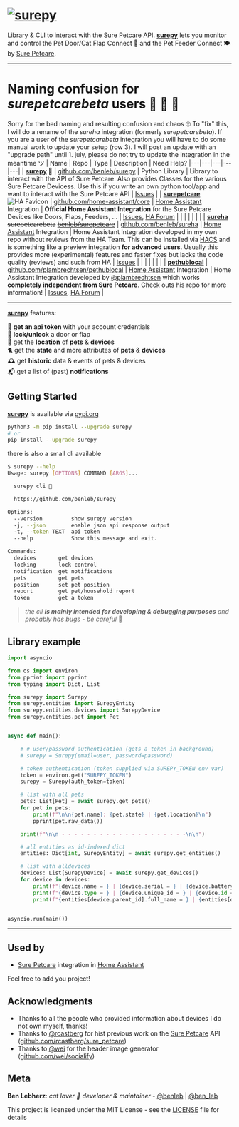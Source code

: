 # [![surepy](https://socialify.git.ci/benleb/surepy/image?description=1&descriptionEditable=Library%20%26%20CLI%20to%20interact%20with%20the%20Sure%20Petcare%20API%20to%20monitor%20and%20control%20the%20Sure%20Petcare%20Pet%20Door%2FCat%20Flap%20Connect%20%F0%9F%9A%AA%20and%20the%20Pet%20Feeder%20Connect%20%F0%9F%8D%BD&font=KoHo&forks=1&language=1&logo=https%3A%2F%2Femojipedia-us.s3.dualstack.us-west-1.amazonaws.com%2Fthumbs%2F240%2Fapple%2F237%2Fpaw-prints_1f43e.png&pulls=1&stargazers=1)](https://github.com/benleb/surepy)

Library & CLI to interact with the Sure Petcare API. [**surepy**](https://github.com/benleb/surepy) lets you monitor and control the Pet Door/Cat Flap Connect 🚪 and the Pet Feeder Connect 🍽 by [Sure Petcare](https://www.surepetcare.com).

---

# Naming confusion for *surepetcarebeta* users 🐾 🤪 🤦

Sorry for the bad naming and resulting confusion and chaos 🙄 To "fix" this, I will do a rename of the *sureha* integration (formerly *surepetcarebeta*). If you are a user of the *surepetcarebeta* integration you will have to do some manual work to update your setup (row 3). I will post an update with an "upgrade path" until 1. july, please do not try to update the integration in the meantime ツ
| Name | Repo | Type | Description | Need Help?
|---|---|---|---|---|
| **[surepy](https://github.com/benleb/surepy) 🐾** | [github.com/benleb/surepy](https://github.com/benleb/surepy) | Python Library | Library to interact with the API of Sure Petcare. Also provides Classes for the various Sure Petcare Devicess. Use this if you write an own python tool/app and want to interact with the Sure Petcare API | [Issues](https://github.com/benleb/surepy/issues) |
| **[surepetcare](https://www.home-assistant.io/integrations/surepetcare)** ![HA Favicon](https://www.home-assistant.io/images/favicon.ico) | [github.com/home-assistant/core](https://github.com/home-assistant/core) | [Home Assistant](https://github.com/home-assistant/core) Integration | **Official Home Assistant Integration** for the Sure Petcare Devices like Doors, Flaps, Feeders, ...  | [Issues](https://github.com/home-assistant/core/issues), [HA Forum](https://community.home-assistant.io) |
| | | | | |
| **[sureha](https://github.com/benleb/sureha)** ~~surepetcarebeta~~ ~~[benleb/surepetcare](https://github.com/benleb/sureha)~~ | [github.com/benleb/sureha](https://github.com/benleb/sureha) | [Home Assistant](https://github.com/home-assistant/core) Integration | Home Assistant Integration developed in my own repo without reviews from the HA Team. This can be installed via [HACS](https://hacs.xyz/) and is something like a preview integration **for advanced users**. Usually this provides more (experimental) features and faster fixes but lacks the code quality (reviews) and such from HA | [Issues](https://github.com/benleb/sureha/issues) |
| | | | | |
| **[pethublocal](https://github.com/plambrechtsen/pethublocal)** | [github.com/plambrechtsen/pethublocal](https://github.com/plambrechtsen/pethublocal) | [Home Assistant](https://github.com/home-assistant/core) Integration | Home Assistant Integration developed by [@plambrechtsen](https://github.com/plambrechtsen) which works **completely independent from Sure Petcare**. Check outs his repo for more information! | [Issues](https://github.com/plambrechtsen/pethublocal/issues), [HA Forum](https://community.home-assistant.io) |


<!-- 👋 **hey!** 🐾 like to run your devices **without any connection to Sure Petcare**? 📡 check out the amazing work of [@plambrechtsen](https://github.com/plambrechtsen) on his [pethublocal](https://github.com/plambrechtsen/pethublocal) project to completely reverse engineer their proprietary 802.14.5 / MiWi protocol! 👏 🥇 -->

---

[**surepy**](https://github.com/benleb/surepy) features:

🔑 **get an api token** with your account credentials  
🚪 **lock/unlock** a door or flap  
🐾 get the **location** of **pets** & **devices**  
🐈 get the **state** and more attributes of **pets** & **devices**  
🕰️ get **historic** data & events of pets & devices  
📬 get a list of (past) **notifications**  

<!-- > **ToC ·** [Getting Started](#getting-started) · [Usage](#usage)· [Used by](#used-by) · [Acknowledgements](#acknowledgements) **·** [Meta](#meta) -->

## Getting Started

[**surepy**](https://github.com/benleb/surepy) is available via [pypi.org](https://pypi.org)

```bash
python3 -m pip install --upgrade surepy
# or
pip install --upgrade surepy
```

there is also a small cli available
```bash
$ surepy --help
Usage: surepy [OPTIONS] COMMAND [ARGS]...

  surepy cli 🐾

  https://github.com/benleb/surepy

Options:
  --version         show surepy version
  -j, --json        enable json api response output
  -t, --token TEXT  api token
  --help            Show this message and exit.

Commands:
  devices       get devices
  locking       lock control
  notification  get notifications
  pets          get pets
  position      set pet position
  report        get pet/household report
  token         get a token
```

>*the cli **is mainly intended for developing & debugging purposes** and probably has bugs - be careful* 🐾

## Library example

```python
import asyncio

from os import environ
from pprint import pprint
from typing import Dict, List

from surepy import Surepy
from surepy.entities import SurepyEntity
from surepy.entities.devices import SurepyDevice
from surepy.entities.pet import Pet


async def main():

    # # user/password authentication (gets a token in background)
    # surepy = Surepy(email=user, password=password)

    # token authentication (token supplied via SUREPY_TOKEN env var)
    token = environ.get("SUREPY_TOKEN")
    surepy = Surepy(auth_token=token)

    # list with all pets
    pets: List[Pet] = await surepy.get_pets()
    for pet in pets:
        print(f"\n\n{pet.name}: {pet.state} | {pet.location}\n")
        pprint(pet.raw_data())

    print(f"\n\n - - - - - - - - - - - - - - - - - - - -\n\n")

    # all entities as id-indexed dict
    entities: Dict[int, SurepyEntity] = await surepy.get_entities()

    # list with alldevices
    devices: List[SurepyDevice] = await surepy.get_devices()
    for device in devices:
        print(f"{device.name = } | {device.serial = } | {device.battery_level = }")
        print(f"{device.type = } | {device.unique_id = } | {device.id = }")
        print(f"{entities[device.parent_id].full_name = } | {entities[device.parent_id] = }\n")


asyncio.run(main())
```

---

## Used by

* [Sure Petcare](https://www.home-assistant.io/integrations/surepetcare/) integration in [Home Assistant](https://www.home-assistant.io/)

Feel free to add you project!

## Acknowledgments

* Thanks to all the people who provided information about devices I do not own myself, thanks!
* Thanks to [@rcastberg](https://github.com/rcastberg) for hist previous work on the [Sure Petcare](https://www.surepetcare.com) API ([github.com/rcastberg/sure_petcare](https://github.com/rcastberg/sure_petcare))
* Thanks to [@wei](https://github.com/wei) for the  header image generator ([github.com/wei/socialify](https://github.com/wei/socialify))

## Meta

**Ben Lebherz**: *cat lover 🐾 developer & maintainer* - [@benleb](https://github.com/benleb) | [@ben_leb](https://twitter.com/ben_leb)

<!-- See also the list of [contributors](CONTRIBUTORS) who participated in this project. -->

This project is licensed under the MIT License - see the [LICENSE](LICENSE) file for details
